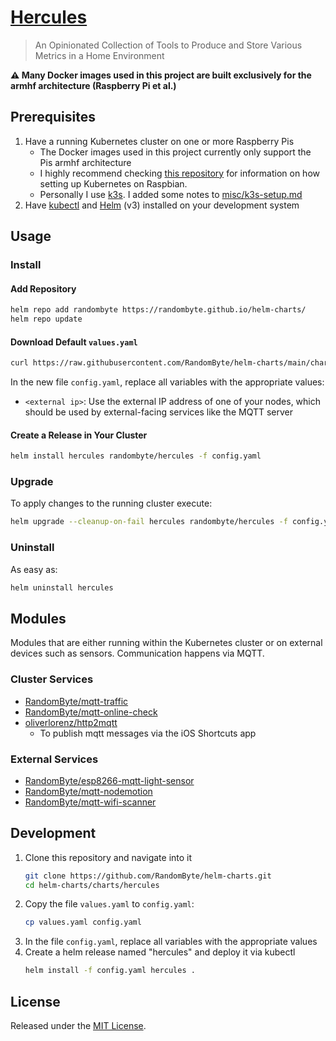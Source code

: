 # [Hercules](https://github.com/RandomByte/helm-charts/blob/master/charts/hercules)

> An Opinionated Collection of Tools to Produce and Store Various Metrics in a Home Environment

**⚠️ Many Docker images used in this project are built exclusively for the armhf architecture (Raspberry Pi et al.)**

## Prerequisites
1. Have a running Kubernetes cluster on one or more Raspberry Pis
    - The Docker images used in this project currently only support the Pis armhf architecture
    - I highly recommend checking [this repository](https://github.com/alexellis/k8s-on-raspbian) for information on how setting up Kubernetes on Raspbian.
    - Personally I use [k3s](https://k3s.io/). I added some notes to [misc/k3s-setup.md](../../misc/k3s-setup/)
1. Have [kubectl](https://kubernetes.io/docs/tasks/tools/install-kubectl/) and [Helm](https://helm.sh/) (v3) installed on your development system

## Usage
### Install
#### Add Repository
```sh
helm repo add randombyte https://randombyte.github.io/helm-charts/
helm repo update
```

#### Download Default `values.yaml`
```sh
curl https://raw.githubusercontent.com/RandomByte/helm-charts/main/charts/hercules/values.yaml > config.yaml
```

In the new file `config.yaml`, replace all variables with the appropriate values:  
- `<external ip>`: Use the external IP address of one of your nodes, which should be used by external-facing services like the MQTT server

#### Create a Release in Your Cluster
```sh
helm install hercules randombyte/hercules -f config.yaml 
```

### Upgrade
To apply changes to the running cluster execute:
```sh
helm upgrade --cleanup-on-fail hercules randombyte/hercules -f config.yaml
```

### Uninstall
As easy as:

```sh
helm uninstall hercules
```

## Modules
Modules that are either running within the Kubernetes cluster or on external devices such as sensors. Communication happens via MQTT.

### Cluster Services
- [RandomByte/mqtt-traffic](https://github.com/RandomByte/mqtt-traffic)
- [RandomByte/mqtt-online-check](https://github.com/RandomByte/mqtt-online-check)
- [oliverlorenz/http2mqtt](https://github.com/oliverlorenz/http2mqtt)
    - To publish mqtt messages via the iOS Shortcuts app

### External Services
- [RandomByte/esp8266-mqtt-light-sensor](https://github.com/RandomByte/esp8266-mqtt-light-sensor)
- [RandomByte/mqtt-nodemotion](https://github.com/RandomByte/mqtt-nodemotion)
- [RandomByte/mqtt-wifi-scanner](https://github.com/RandomByte/mqtt-wifi-scanner)

## Development
1. Clone this repository and navigate into it
    ``` sh
    git clone https://github.com/RandomByte/helm-charts.git
    cd helm-charts/charts/hercules
    ```
1. Copy the file `values.yaml` to `config.yaml`:  
    ``` sh
    cp values.yaml config.yaml
    ```
1. In the file `config.yaml`, replace all variables with the appropriate values
1. Create a helm release named "hercules" and deploy it via kubectl
    ``` sh
    helm install -f config.yaml hercules .
    ```

## License
Released under the [MIT License](https://opensource.org/licenses/MIT).
